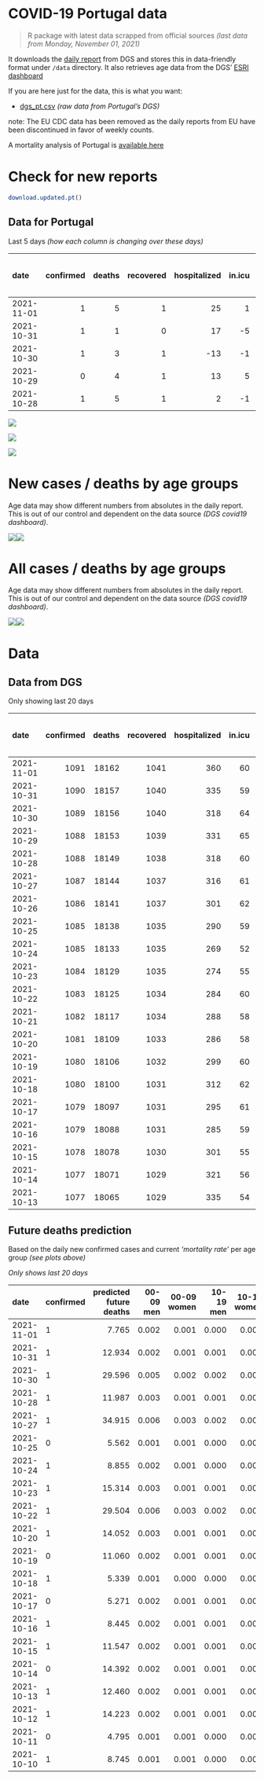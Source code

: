 COVID-19 Portugal data
================

> R package with latest data scrapped from official sources *(last data
> from Monday, November 01, 2021)*

It downloads the [daily
report](https://covid19.min-saude.pt/relatorio-de-situacao/) from DGS
and stores this in data-friendly format under `/data` directory. It also
retrieves age data from the DGS’ [ESRI
dashboard](https://covid19.min-saude.pt/ponto-de-situacao-atual-em-portugal/)

If you are here just for the data, this is what you want:

-   [dgs\_pt.csv](raw/master/data/dgs_pt.csv) *(raw data from Portugal’s
    DGS)*

note: The EU CDC data has been removed as the daily reports from EU have
been discontinued in favor of weekly counts.

A mortality analysis of Portugal is [available
here](https://averissimo.github.io/covid19-analysis/mortality.html)

# Check for new reports

``` r
download.updated.pt()
```

## Data for Portugal

Last 5 days *(how each column is changing over these days)*

| date       | confirmed | deaths | recovered | hospitalized | in.icu | first vaccine | second vaccine | confirmed m 00-09 | confirmed w 00-09 | confirmed m 10-19 | confirmed w 10-19 | confirmed m 20-29 | confirmed w 20-29 | confirmed m 30-39 | confirmed w 30-39 | confirmed m 40-49 | confirmed w 40-49 | confirmed m 50-59 | confirmed w 50-59 | confirmed m 60-69 | confirmed w 60-69 | confirmed m 70-79 | confirmed w 70-79 | confirmed m 80+ | confirmed w 80+ | death m 00-09 | death w 00-09 | death m 10-19 | death w 10-19 | death m 20-29 | death w 20-29 | death m 30-39 | death w 30-39 | death m 40-49 | death w 40-49 | death m 50-59 | death w 50-59 | death m 60-69 | death w 60-69 | death m 70-79 | death w 70-79 | death m 80+ | death w 80+ |
|:-----------|----------:|-------:|----------:|-------------:|-------:|--------------:|---------------:|------------------:|------------------:|------------------:|------------------:|------------------:|------------------:|------------------:|------------------:|------------------:|------------------:|------------------:|------------------:|------------------:|------------------:|------------------:|------------------:|----------------:|----------------:|--------------:|--------------:|--------------:|--------------:|--------------:|--------------:|--------------:|--------------:|--------------:|--------------:|--------------:|--------------:|--------------:|--------------:|--------------:|--------------:|------------:|------------:|
| 2021-11-01 |         1 |      5 |         1 |           25 |      1 |            NA |             NA |                28 |                37 |                24 |                22 |                45 |                32 |                34 |                33 |                37 |                37 |                30 |                24 |                16 |                22 |                20 |                21 |               9 |              20 |             0 |             0 |             0 |             0 |             0 |             0 |             0 |             0 |             0 |             0 |             0 |             0 |             0 |             0 |             0 |             0 |           2 |           3 |
| 2021-10-31 |         1 |      1 |         0 |           17 |     -5 |            NA |             NA |                37 |                44 |                37 |                41 |                76 |                42 |                57 |                44 |                47 |                56 |                44 |                54 |                36 |                39 |                29 |                30 |              18 |              31 |             0 |             0 |             0 |             0 |             0 |             0 |             0 |             0 |             0 |             0 |             0 |             0 |             0 |             0 |             0 |             0 |           0 |           1 |
| 2021-10-30 |         1 |      3 |         1 |          -13 |     -1 |            NA |             NA |                NA |                NA |                NA |                NA |                NA |                NA |                NA |                NA |                NA |                NA |                NA |                NA |                NA |                NA |                NA |                NA |              NA |              NA |            NA |            NA |            NA |            NA |            NA |            NA |            NA |            NA |            NA |            NA |            NA |            NA |            NA |            NA |            NA |            NA |          NA |          NA |
| 2021-10-29 |         0 |      4 |         1 |           13 |      5 |            NA |             NA |                NA |                NA |                NA |                NA |                NA |                NA |                NA |                NA |                NA |                NA |                NA |                NA |                NA |                NA |                NA |                NA |              NA |              NA |            NA |            NA |            NA |            NA |            NA |            NA |            NA |            NA |            NA |            NA |            NA |            NA |            NA |            NA |            NA |            NA |          NA |          NA |
| 2021-10-28 |         1 |      5 |         1 |            2 |     -1 |            NA |             NA |                51 |                38 |                47 |                31 |                98 |                59 |                70 |                56 |                58 |                79 |                46 |                66 |                40 |                42 |                33 |                31 |              12 |              29 |             0 |             0 |             0 |             0 |             0 |             0 |             0 |             0 |             0 |             0 |             0 |             0 |             1 |             0 |             1 |             0 |           1 |           2 |

![](README_files/figure-gfm/totals-1.svg)<!-- -->

![](README_files/figure-gfm/differential-1.svg)<!-- -->

![](README_files/figure-gfm/differential_7days-1.svg)<!-- -->

# New cases / deaths by age groups

Age data may show different numbers from absolutes in the daily report.
This is out of our control and dependent on the data source *(DGS
covid19 dashboard)*.

![](README_files/figure-gfm/new_cases_deaths-1.svg)<!-- -->![](README_files/figure-gfm/new_cases_deaths-2.svg)<!-- -->

# All cases / deaths by age groups

Age data may show different numbers from absolutes in the daily report.
This is out of our control and dependent on the data source *(DGS
covid19 dashboard)*.

![](README_files/figure-gfm/total_cases_deaths-1.svg)<!-- -->![](README_files/figure-gfm/total_cases_deaths-2.svg)<!-- -->

# Data

## Data from DGS

Only showing last 20 days

| date       | confirmed | deaths | recovered | hospitalized | in.icu | confirmed m 00-09 | confirmed w 00-09 | confirmed m 10-19 | confirmed w 10-19 | confirmed m 20-29 | confirmed w 20-29 | confirmed m 30-39 | confirmed w 30-39 | confirmed m 40-49 | confirmed w 40-49 | confirmed m 50-59 | confirmed w 50-59 | confirmed m 60-69 | confirmed w 60-69 | confirmed m 70-79 | confirmed w 70-79 | confirmed m 80+ | confirmed w 80+ | death m 00-09 | death w 00-09 | death m 10-19 | death w 10-19 | death m 20-29 | death w 20-29 | death m 30-39 | death w 30-39 | death m 40-49 | death w 40-49 | death m 50-59 | death w 50-59 | death m 60-69 | death w 60-69 | death m 70-79 | death w 70-79 | death m 80+ | death w 80+ | first vaccine | second vaccine |
|:-----------|----------:|-------:|----------:|-------------:|-------:|------------------:|------------------:|------------------:|------------------:|------------------:|------------------:|------------------:|------------------:|------------------:|------------------:|------------------:|------------------:|------------------:|------------------:|------------------:|------------------:|----------------:|----------------:|--------------:|--------------:|--------------:|--------------:|--------------:|--------------:|--------------:|--------------:|--------------:|--------------:|--------------:|--------------:|--------------:|--------------:|--------------:|--------------:|------------:|------------:|--------------:|---------------:|
| 2021-11-01 |      1091 |  18162 |      1041 |          360 |     60 |             34902 |             33602 |             58431 |             58517 |             86912 |             90467 |             75707 |             84939 |             78386 |             96390 |             65895 |             82759 |             48157 |             52850 |             30598 |             34406 |           25943 |           51534 |             2 |             1 |             1 |             1 |             8 |             5 |            27 |            20 |           111 |            71 |           366 |           157 |          1142 |           509 |          2421 |          1465 |        5447 |        6408 |            NA |             NA |
| 2021-10-31 |      1090 |  18157 |      1040 |          335 |     59 |             34874 |             33565 |             58407 |             58495 |             86867 |             90435 |             75673 |             84906 |             78349 |             96353 |             65865 |             82735 |             48141 |             52828 |             30578 |             34385 |           25934 |           51514 |             2 |             1 |             1 |             1 |             8 |             5 |            27 |            20 |           111 |            71 |           366 |           157 |          1142 |           509 |          2421 |          1465 |        5445 |        6405 |            NA |             NA |
| 2021-10-30 |      1089 |  18156 |      1040 |          318 |     64 |             34837 |             33521 |             58370 |             58454 |             86791 |             90393 |             75616 |             84862 |             78302 |             96297 |             65821 |             82681 |             48105 |             52789 |             30549 |             34355 |           25916 |           51483 |             2 |             1 |             1 |             1 |             8 |             5 |            27 |            20 |           111 |            71 |           366 |           157 |          1142 |           509 |          2421 |          1465 |        5445 |        6404 |            NA |             NA |
| 2021-10-29 |      1088 |  18153 |      1039 |          331 |     65 |                NA |                NA |                NA |                NA |                NA |                NA |                NA |                NA |                NA |                NA |                NA |                NA |                NA |                NA |                NA |                NA |              NA |              NA |            NA |            NA |            NA |            NA |            NA |            NA |            NA |            NA |            NA |            NA |            NA |            NA |            NA |            NA |            NA |            NA |          NA |          NA |            NA |             NA |
| 2021-10-28 |      1088 |  18149 |      1038 |          318 |     60 |             34748 |             33452 |             58281 |             58373 |             86613 |             90275 |             75488 |             84734 |             78182 |             96166 |             65697 |             82567 |             48023 |             52715 |             30502 |             34300 |           25873 |           51398 |             2 |             1 |             1 |             1 |             8 |             5 |            27 |            20 |           111 |            71 |           366 |           157 |          1142 |           509 |          2421 |          1465 |        5441 |        6401 |            NA |             NA |
| 2021-10-27 |      1087 |  18144 |      1037 |          316 |     61 |             34697 |             33414 |             58234 |             58342 |             86515 |             90216 |             75418 |             84678 |             78124 |             96087 |             65651 |             82501 |             47983 |             52673 |             30469 |             34269 |           25861 |           51369 |             2 |             1 |             1 |             1 |             8 |             5 |            27 |            20 |           111 |            71 |           366 |           157 |          1141 |           509 |          2420 |          1465 |        5440 |        6399 |            NA |             NA |
| 2021-10-26 |      1086 |  18141 |      1037 |          301 |     62 |                NA |                NA |                NA |                NA |                NA |                NA |                NA |                NA |                NA |                NA |                NA |                NA |                NA |                NA |                NA |                NA |              NA |              NA |            NA |            NA |            NA |            NA |            NA |            NA |            NA |            NA |            NA |            NA |            NA |            NA |            NA |            NA |            NA |            NA |          NA |          NA |            NA |             NA |
| 2021-10-25 |      1085 |  18138 |      1035 |          290 |     59 |             34590 |             33320 |             58138 |             58272 |             86356 |             90118 |             75270 |             84571 |             77990 |             95962 |             65552 |             82378 |             47916 |             52589 |             30413 |             34196 |           25811 |           51262 |             2 |             1 |             1 |             1 |             8 |             5 |            27 |            20 |           111 |            71 |           366 |           157 |          1141 |           509 |          2419 |          1465 |        5438 |        6396 |            NA |             NA |
| 2021-10-24 |      1085 |  18133 |      1035 |          269 |     52 |             34577 |             33295 |             58126 |             58262 |             86332 |             90097 |             75255 |             84547 |             77960 |             95941 |             65529 |             82361 |             47901 |             52577 |             30407 |             34182 |           25806 |           51240 |             2 |             1 |             1 |             1 |             8 |             5 |            27 |            20 |           111 |            71 |           366 |           157 |          1141 |           509 |          2419 |          1465 |        5436 |        6393 |            NA |             NA |
| 2021-10-23 |      1084 |  18129 |      1035 |          274 |     55 |             34536 |             33249 |             58100 |             58244 |             86278 |             90057 |             75200 |             84512 |             77918 |             95909 |             65498 |             82312 |             47877 |             52548 |             30380 |             34158 |           25796 |           51221 |             2 |             1 |             1 |             1 |             8 |             5 |            27 |            20 |           111 |            71 |           366 |           157 |          1141 |           509 |          2418 |          1464 |        5435 |        6392 |            NA |             NA |
| 2021-10-22 |      1083 |  18125 |      1034 |          284 |     60 |             34479 |             33203 |             58048 |             58215 |             86196 |             89997 |             75124 |             84450 |             77855 |             95845 |             65460 |             82268 |             47835 |             52504 |             30358 |             34121 |           25774 |           51177 |             2 |             1 |             1 |             1 |             8 |             5 |            27 |            20 |           111 |            71 |           366 |           157 |          1141 |           508 |          2418 |          1463 |        5433 |        6392 |            NA |             NA |
| 2021-10-21 |      1082 |  18117 |      1034 |          288 |     58 |                NA |                NA |                NA |                NA |                NA |                NA |                NA |                NA |                NA |                NA |                NA |                NA |                NA |                NA |                NA |                NA |              NA |              NA |            NA |            NA |            NA |            NA |            NA |            NA |            NA |            NA |            NA |            NA |            NA |            NA |            NA |            NA |            NA |            NA |          NA |          NA |            NA |             NA |
| 2021-10-20 |      1081 |  18109 |      1033 |          286 |     58 |             34373 |             33111 |             57948 |             58145 |             86021 |             89877 |             74997 |             84306 |             77740 |             95705 |             65367 |             82150 |             47760 |             52413 |             30306 |             34068 |           25728 |           51099 |             2 |             1 |             1 |             1 |             8 |             5 |            27 |            20 |           111 |            71 |           366 |           157 |          1140 |           507 |          2416 |          1460 |        5429 |        6387 |            NA |             NA |
| 2021-10-19 |      1080 |  18106 |      1032 |          299 |     60 |             34328 |             33071 |             57908 |             58110 |             85904 |             89812 |             74930 |             84247 |             77683 |             95630 |             65318 |             82086 |             47718 |             52352 |             30278 |             34040 |           25706 |           51068 |             2 |             1 |             1 |             1 |             8 |             5 |            27 |            20 |           111 |            71 |           366 |           157 |          1140 |           507 |          2416 |          1460 |        5427 |        6386 |            NA |             NA |
| 2021-10-18 |      1080 |  18100 |      1031 |          312 |     62 |             34300 |             33035 |             57877 |             58079 |             85790 |             89754 |             74864 |             84183 |             77614 |             95558 |             65269 |             82035 |             47677 |             52323 |             30254 |             34006 |           25691 |           51046 |             2 |             1 |             1 |             1 |             8 |             5 |            27 |            20 |           111 |            71 |           366 |           157 |          1139 |           507 |          2416 |          1459 |        5425 |        6384 |            NA |             NA |
| 2021-10-17 |      1079 |  18097 |      1031 |          295 |     61 |             34277 |             33023 |             57864 |             58071 |             85761 |             89730 |             74837 |             84161 |             77599 |             95524 |             65254 |             82024 |             47665 |             52316 |             30247 |             33997 |           25682 |           51030 |             2 |             1 |             1 |             1 |             8 |             5 |            27 |            20 |           111 |            71 |           366 |           157 |          1139 |           507 |          2416 |          1459 |        5422 |        6384 |            NA |             NA |
| 2021-10-16 |      1079 |  18088 |      1031 |          285 |     59 |             34249 |             32997 |             57832 |             58048 |             85695 |             89706 |             74806 |             84127 |             77573 |             95495 |             65226 |             82001 |             47647 |             52289 |             30235 |             33981 |           25677 |           51017 |             2 |             1 |             1 |             1 |             8 |             5 |            27 |            20 |           111 |            70 |           366 |           157 |          1139 |           507 |          2415 |          1457 |        5421 |        6380 |            NA |             NA |
| 2021-10-15 |      1078 |  18078 |      1030 |          301 |     55 |             34219 |             32966 |             57776 |             58010 |             85636 |             89654 |             74760 |             84096 |             77542 |             95441 |             65202 |             81963 |             47624 |             52258 |             30216 |             33967 |           25663 |           50999 |             2 |             1 |             1 |             1 |             8 |             5 |            27 |            20 |           111 |            70 |           366 |           157 |          1139 |           507 |          2415 |          1455 |        5414 |        6379 |            NA |             NA |
| 2021-10-14 |      1077 |  18071 |      1029 |          321 |     56 |             34185 |             32931 |             57726 |             57965 |             85535 |             89597 |             74703 |             84046 |             77499 |             95390 |             65164 |             81917 |             47586 |             52230 |             30194 |             33943 |           25649 |           50965 |             2 |             1 |             1 |             1 |             8 |             5 |            27 |            20 |           111 |            70 |           366 |           157 |          1139 |           507 |          2414 |          1455 |        5413 |        6374 |            NA |             NA |
| 2021-10-13 |      1077 |  18065 |      1029 |          335 |     54 |             34143 |             32893 |             57674 |             57916 |             85441 |             89544 |             74659 |             84000 |             77451 |             95337 |             65113 |             81875 |             47555 |             52198 |             30177 |             33922 |           25624 |           50922 |             2 |             1 |             1 |             1 |             8 |             5 |            27 |            20 |           111 |            70 |           366 |           157 |          1139 |           507 |          2413 |          1454 |        5409 |        6374 |            NA |             NA |

## Future deaths prediction

Based on the daily new confirmed cases and current *‘mortality rate’*
per age group *(see plots above)*

*Only shows last 20 days*

| date       | confirmed | predicted future deaths | 00-09 men | 00-09 women | 10-19 men | 10-19 women | 20-29 men | 20-29 women | 30-39 men | 30-39 women | 40-49 men | 40-49 women | 50-59 men | 50-59 women | 60-69 men | 60-69 women | 70-79 men | 70-79 women | 80+ men | 80+ women |
|:-----------|:----------|------------------------:|----------:|------------:|----------:|------------:|----------:|------------:|----------:|------------:|----------:|------------:|----------:|------------:|----------:|------------:|----------:|------------:|--------:|----------:|
| 2021-11-01 | 1         |                   7.765 |     0.002 |       0.001 |     0.000 |       0.000 |     0.004 |       0.002 |     0.012 |       0.008 |     0.052 |       0.027 |     0.167 |       0.046 |     0.379 |       0.212 |     1.582 |       0.894 |   1.890 |     2.487 |
| 2021-10-31 | 1         |                  12.934 |     0.002 |       0.001 |     0.001 |       0.001 |     0.007 |       0.002 |     0.020 |       0.010 |     0.067 |       0.041 |     0.244 |       0.102 |     0.854 |       0.376 |     2.295 |       1.277 |   3.779 |     3.855 |
| 2021-10-30 | 1         |                  29.596 |     0.005 |       0.002 |     0.002 |       0.001 |     0.016 |       0.007 |     0.046 |       0.030 |     0.170 |       0.096 |     0.689 |       0.216 |     1.945 |       0.713 |     3.719 |       2.342 |   9.028 |    10.569 |
| 2021-10-28 | 1         |                  11.987 |     0.003 |       0.001 |     0.001 |       0.001 |     0.009 |       0.003 |     0.025 |       0.013 |     0.082 |       0.058 |     0.255 |       0.125 |     0.949 |       0.405 |     2.611 |       1.320 |   2.520 |     3.606 |
| 2021-10-27 | 1         |                  34.915 |     0.006 |       0.003 |     0.002 |       0.001 |     0.015 |       0.005 |     0.053 |       0.025 |     0.190 |       0.092 |     0.550 |       0.233 |     1.589 |       0.809 |     4.431 |       3.108 |  10.498 |    13.305 |
| 2021-10-25 | 0         |                   5.562 |     0.001 |       0.001 |     0.000 |       0.000 |     0.002 |       0.001 |     0.005 |       0.006 |     0.042 |       0.015 |     0.128 |       0.032 |     0.356 |       0.116 |     0.475 |       0.596 |   1.050 |     2.736 |
| 2021-10-24 | 1         |                   8.855 |     0.002 |       0.001 |     0.000 |       0.000 |     0.005 |       0.002 |     0.020 |       0.008 |     0.059 |       0.024 |     0.172 |       0.093 |     0.569 |       0.279 |     2.136 |       1.022 |   2.100 |     2.363 |
| 2021-10-23 | 1         |                  15.314 |     0.003 |       0.001 |     0.001 |       0.000 |     0.008 |       0.003 |     0.027 |       0.015 |     0.089 |       0.047 |     0.211 |       0.083 |     0.996 |       0.424 |     1.741 |       1.575 |   4.619 |     5.471 |
| 2021-10-22 | 1         |                  29.504 |     0.006 |       0.003 |     0.002 |       0.001 |     0.016 |       0.007 |     0.045 |       0.034 |     0.163 |       0.103 |     0.517 |       0.224 |     1.779 |       0.876 |     4.114 |       2.257 |   9.658 |     9.699 |
| 2021-10-20 | 1         |                  14.052 |     0.003 |       0.001 |     0.001 |       0.001 |     0.011 |       0.004 |     0.024 |       0.014 |     0.081 |       0.055 |     0.272 |       0.121 |     0.996 |       0.587 |     2.215 |       1.192 |   4.619 |     3.855 |
| 2021-10-19 | 0         |                  11.060 |     0.002 |       0.001 |     0.001 |       0.001 |     0.010 |       0.003 |     0.024 |       0.015 |     0.098 |       0.053 |     0.272 |       0.097 |     0.972 |       0.279 |     1.899 |       1.448 |   3.149 |     2.736 |
| 2021-10-18 | 1         |                   5.339 |     0.001 |       0.000 |     0.000 |       0.000 |     0.003 |       0.001 |     0.010 |       0.005 |     0.021 |       0.025 |     0.083 |       0.021 |     0.285 |       0.067 |     0.554 |       0.383 |   1.890 |     1.990 |
| 2021-10-17 | 0         |                   5.271 |     0.002 |       0.001 |     0.001 |       0.000 |     0.006 |       0.001 |     0.011 |       0.008 |     0.037 |       0.021 |     0.156 |       0.044 |     0.427 |       0.260 |     0.949 |       0.681 |   1.050 |     1.616 |
| 2021-10-16 | 1         |                   8.445 |     0.002 |       0.001 |     0.001 |       0.001 |     0.005 |       0.003 |     0.016 |       0.007 |     0.044 |       0.040 |     0.133 |       0.072 |     0.545 |       0.299 |     1.503 |       0.596 |   2.939 |     2.238 |
| 2021-10-15 | 1         |                  11.547 |     0.002 |       0.001 |     0.001 |       0.001 |     0.009 |       0.003 |     0.020 |       0.012 |     0.061 |       0.038 |     0.211 |       0.087 |     0.901 |       0.270 |     1.741 |       1.022 |   2.939 |     4.228 |
| 2021-10-14 | 0         |                  14.392 |     0.002 |       0.001 |     0.001 |       0.001 |     0.009 |       0.003 |     0.016 |       0.011 |     0.068 |       0.039 |     0.283 |       0.080 |     0.735 |       0.308 |     1.345 |       0.894 |   5.249 |     5.347 |
| 2021-10-13 | 1         |                  12.460 |     0.002 |       0.001 |     0.001 |       0.001 |     0.008 |       0.004 |     0.019 |       0.011 |     0.078 |       0.048 |     0.261 |       0.102 |     0.830 |       0.356 |     1.582 |       1.064 |   3.989 |     4.103 |
| 2021-10-12 | 1         |                  14.223 |     0.002 |       0.001 |     0.001 |       0.000 |     0.008 |       0.003 |     0.018 |       0.010 |     0.074 |       0.039 |     0.211 |       0.072 |     0.593 |       0.308 |     2.136 |       1.107 |   5.039 |     4.601 |
| 2021-10-11 | 0         |                   4.795 |     0.001 |       0.001 |     0.000 |       0.000 |     0.003 |       0.001 |     0.011 |       0.005 |     0.027 |       0.019 |     0.117 |       0.040 |     0.332 |       0.106 |     0.791 |       0.426 |   1.050 |     1.865 |
| 2021-10-10 | 1         |                   8.745 |     0.001 |       0.001 |     0.000 |       0.000 |     0.005 |       0.001 |     0.013 |       0.009 |     0.037 |       0.021 |     0.144 |       0.057 |     0.474 |       0.193 |     1.266 |       0.724 |   2.939 |     2.860 |
